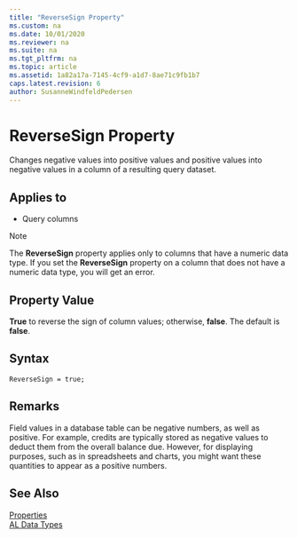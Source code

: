 ```yaml
---
title: "ReverseSign Property"
ms.custom: na
ms.date: 10/01/2020
ms.reviewer: na
ms.suite: na
ms.tgt_pltfrm: na
ms.topic: article
ms.assetid: 1a82a17a-7145-4cf9-a1d7-8ae71c9fb1b7
caps.latest.revision: 6
author: SusanneWindfeldPedersen
---
```


# ReverseSign Property

Changes negative values into positive values and positive values into negative values in a column of a resulting query dataset.  
  
## Applies to  

- Query columns  
  
> [!NOTE]  
> The **ReverseSign** property applies only to columns that have a numeric data type. If you set the **ReverseSign** property on a column that does not have a numeric data type, you will get an error.  
  
## Property Value  

**True** to reverse the sign of column values; otherwise, **false**. The default is **false**.  
 
## Syntax

```AL
ReverseSign = true;
```
 
## Remarks

Field values in a database table can be negative numbers, as well as positive. For example, credits are typically stored as negative values to deduct them from the overall balance due. However, for displaying purposes, such as in spreadsheets and charts, you might want these quantities to appear as a positive numbers.  

## See Also  

[Properties](devenv-properties.md)   
[AL Data Types](../datatypes/devenv-al-data-types.md)   
 
